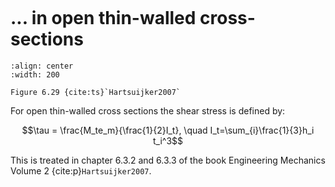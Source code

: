 ```{index} Shear stress torsion; open thin-walled cross-sections
```

# ... in open thin-walled cross-sections

```{figure} ./torsion_data/image_3.png
:align: center
:width: 200

Figure 6.29 {cite:ts}`Hartsuijker2007`
```

For open thin-walled cross sections the shear stress is defined by:

$$\tau = \frac{M_te_m}{\frac{1}{2}I_t}, \quad I_t=\sum_{i}\frac{1}{3}h_i t_i^3$$

This is treated in chapter 6.3.2 and 6.3.3 of the book Engineering Mechanics Volume 2 {cite:p}`Hartsuijker2007`.
